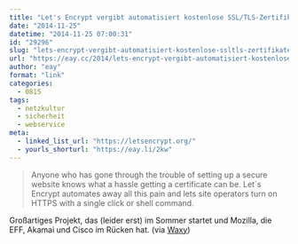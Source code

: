 ```yaml
---
title: "Let's Encrypt vergibt automatisiert kostenlose SSL/TLS-Zertifikate"
date: "2014-11-25"
datetime: "2014-11-25 07:00:31"
id: "29296"
slug: "lets-encrypt-vergibt-automatisiert-kostenlose-ssltls-zertifikate"
url: "https://eay.cc/2014/lets-encrypt-vergibt-automatisiert-kostenlose-ssltls-zertifikate/"
author: "eay"
format: "link"
categories:
  - 0815
tags:
  - netzkultur
  - sicherheit
  - webservice
meta:
  - linked_list_url: "https://letsencrypt.org/"
  - yourls_shorturl: "https://eay.li/2kw"
---
```


> Anyone who has gone through the trouble of setting up a secure website knows what a hassle getting a certificate can be. Let´s Encrypt automates away all this pain and lets site operators turn on HTTPS with a single click or shell command.

Großartiges Projekt, das (leider erst) im Sommer startet und Mozilla, die EFF, Akamai und Cisco im Rücken hat. (via [Waxy](http://waxy.org/links))
